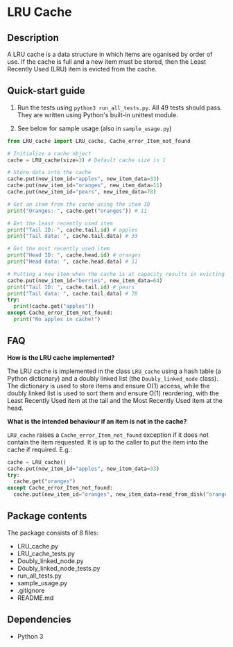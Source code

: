 # LRU Cache

## Description

A LRU cache is a data structure in which items are oganised by order of use. If the cache is full and a new item must be stored, then the Least Recently Used (LRU) item is evicted from the cache.

## Quick-start guide

1. Run the tests using `python3 run_all_tests.py`. All 49 tests should pass. They are written using Python's built-in unittest module.

2. See below for sample usage (also in `sample_usage.py`)

~~~python
from LRU_cache import LRU_cache, Cache_error_Item_not_found

# Initialize a cache object
cache = LRU_cache(size=3) # Default cache size is 1

# Store data into the cache
cache.put(new_item_id="apples", new_item_data=33)
cache.put(new_item_id="oranges", new_item_data=11)
cache.put(new_item_id="pears", new_item_data=78)

# Get an item from the cache using the item ID
print("Oranges: ", cache.get("oranges")) # 11

# Get the least recently used item
print("Tail ID: ", cache.tail.id) # apples
print("Tail data: ", cache.tail.data) # 33

# Get the most recently used item
print("Head ID: ", cache.head.id) # oranges
print("Head data: ", cache.head.data) # 11

# Putting a new item when the cache is at capacity results in evicting the LRU item
cache.put(new_item_id="berries", new_item_data=64)
print("Tail ID: ", cache.tail.id) # pears
print("Tail data: ", cache.tail.data) # 78
try:
  print(cache.get("apples"))
except Cache_error_Item_not_found:
  print("No apples in cache!")
~~~



## FAQ

**How is the LRU cache implemented?**

The LRU cache is implemented in the class `LRU_cache` using a hash table (a Python dictionary) and a doubly linked list (the `Doubly_linked_node` class). The dictionary is used to store items and ensure O(1) access, while the doubly linked list is used to sort them and ensure O(1) reordering, with the Least Recently Used item at the tail and the Most Recently Used item at the head.

**What is the intended behaviour if an item is not in the cache?**

`LRU_cache` raises a `Cache_error_Item_not_found` exception if it does not contain the item requested. It is up to the caller to put the item into the cache if required. E.g.:

```python
cache = LRU_cache()
cache.put(new_item_id="apples", new_item_data=33)
try:
  cache.get("oranges")
except Cache_error_Item_not_found:
  cache.put(new_item_id="oranges", new_item_data=read_from_disk("oranges"))
```

## Package contents
The package consists of 8 files:
- LRU_cache.py
- LRU_cache_tests.py
- Doubly_linked_node.py
- Doubly_linked_node_tests.py
- run_all_tests.py
- sample_usage.py
- .gitignore
- README.md

## Dependencies

- Python 3
